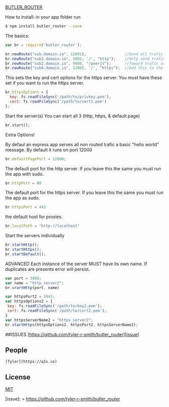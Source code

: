 [BUTLER_ROUTER](http://q1s.co)

How to install:
in your app folder run
```bash
$ npm install butler_router --save 
```

The basics:
```js
var br = require('butler_router');

br.newRoute("sub.domain.io", 12001);                 //Send all trafic accsing http(s)://sub.domain.io to port 12001
br.newRoute("sub2.domain.io", 3002, '/', "http");    //Only send trafic accsing http://sub.domain.io to port 3002
br.newRoute("sub2.domain.io", 9000, "/peerjs");      //foward trafic accessing sub2.domain.io/peerjs to port 9000
br.newRoute("sub4.domain.io", 12002, '/', "https");  //Add this to the https routes only
```

This sets the key and cert options for the https server.
You must have these set if you want to run the https server.
```js
br.httpsOptions = {
  key: fs.readFileSync('/path/to/privkey.pem'),
  cert: fs.readFileSync('/path/to/cert1.pem')
};
```

Start the server(s)
You can start all 3 (http, https, & default page)
```js
br.start();
```

Extra Options!

By defaul an express app serves all non routed trafic a basic "hello world" message.
By default it runs on port 12000
```js
br.defaultPagePort = 12000; 
```

The default port for the http server. If you leave this the same you must run the app with sudo.
```js
br.httpPort = 80 
```

The default port for the https server. If you leave this the same you must run the app as sudo.
```js
br.httpsPort = 443 
```

the default host for proxies.
```js
br.localPath = "http://localhost"  
```

Start the servers individually
```js
br.startHttp();
br.startHttps();
br.startDefault();
```

ADVANCED
Each instance of the server MUST have its own name.
If duplicates are presents error will persist.
```js
var port = 3080;
var name = "http_server2";
br.srartHttp(port, name)

var httpsPort2 = 3443;
var httpsOptions2 = {
 key: fs.readFileSync('/path/to/key2.pem');
 cert: fs.readFileSync('/path/to/cert2.pem');
} 
var httpsServerName2 = "https_server2";
br.startHttps(httpsOptions2, httpsPort2, httpsServerName2);
```
##ISSUES
[https://github.com/tyler-r-smith/butler_router][issue]

## People
    [Tyler](https://q1s.co)

## License
  [MIT](LICENSE)
  
[issue]: = https://github.com/tyler-r-smith/butler_router